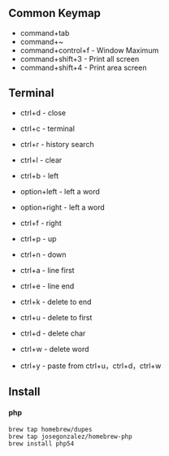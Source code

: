 ## Common Keymap

- command+tab
- command+~
- command+control+f - Window Maximum
- command+shift+3   - Print all screen
- command+shift+4   - Print area screen

## Terminal

- ctrl+d       - close
- ctrl+c       - terminal
- ctrl+r       - history search
- ctrl+l       - clear

- ctrl+b       - left
- option+left  - left a word
- option+right - left a word
- ctrl+f       - right
- ctrl+p       - up
- ctrl+n       - down
- ctrl+a       - line first
- ctrl+e       - line end

- ctrl+k       - delete to end
- ctrl+u       - delete to first
- ctrl+d       - delete char
- ctrl+w       - delete word
- ctrl+y       - paste from ctrl+u，ctrl+d，ctrl+w

## Install

#### php

```
brew tap homebrew/dupes
brew tap josegonzalez/homebrew-php
brew install php54
```

